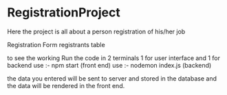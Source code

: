 # RegistrationProject

Here the project is all about a person registration of his/her job

Registration Form
registrants table


to see the working
Run the code in 2 terminals 1 for user interface and 1 for backend
use :- npm start (front end)
use :- nodemon index.js (backend)

the data you entered will be sent to server and stored in the database and the data will be rendered in the front end.
